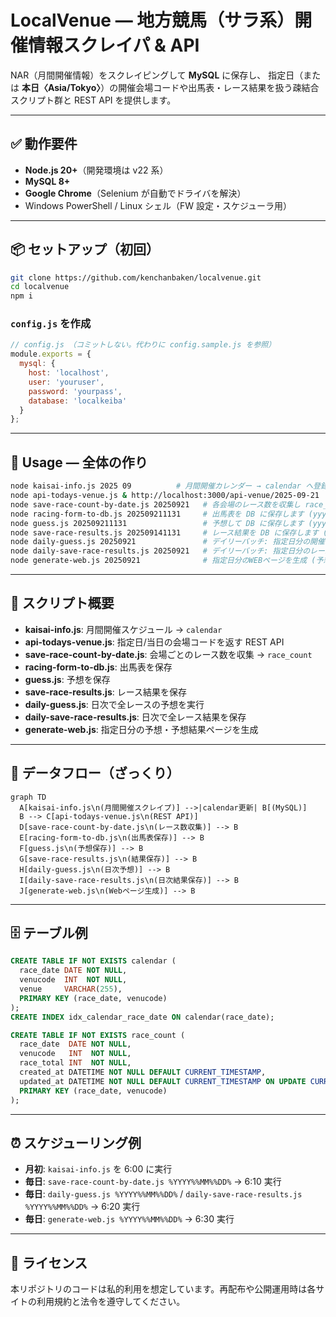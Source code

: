 # LocalVenue — 地方競馬（サラ系）開催情報スクレイパ & API

NAR（月間開催情報）をスクレイピングして **MySQL** に保存し、
指定日（または **本日〈Asia/Tokyo〉**）の開催会場コードや出馬表・レース結果を扱う疎結合スクリプト群と REST API を提供します。

---

## ✅ 動作要件
- **Node.js 20+**（開発環境は v22 系）  
- **MySQL 8+**  
- **Google Chrome**（Selenium が自動でドライバを解決）  
- Windows PowerShell / Linux シェル（FW 設定・スケジューラ用）

---

## 📦 セットアップ（初回）
```bash
git clone https://github.com/kenchanbaken/localvenue.git
cd localvenue
npm i
```

### `config.js` を作成
```js
// config.js （コミットしない。代わりに config.sample.js を参照）
module.exports = {
  mysql: {
    host: 'localhost',
    user: 'youruser',
    password: 'yourpass',
    database: 'localkeiba'
  }
};
```

---

## 🚀 Usage — 全体の作り
```bash
node kaisai-info.js 2025 09          # 月間開催カレンダー → calendar へ登録
node api-todays-venue.js & http://localhost:3000/api-venue/2025-09-21  # 指定日/当日の会場コードを返すAPI。
node save-race-count-by-date.js 20250921   # 各会場のレース数を収集し race_count テーブルへ保存します。
node racing-form-to-db.js 202509211131     # 出馬表を DB に保存します (yyyymmdd+race番号+baba)
node guess.js 202509211131                 # 予想して DB に保存します (yyyymmdd+race番号+baba)
node save-race-results.js 202509141131     # レース結果を DB に保存します (yyyymmdd+race番号+baba)
node daily-guess.js 20250921               # デイリーバッチ: 指定日分の開催情報を取得し予想を実行
node daily-save-race-results.js 20250921   # デイリーバッチ: 指定日分のレース結果を処理
node generate-web.js 20250921              # 指定日分のWEBページを生成 (予想・予想結果ページ)
```

---

## 🧩 スクリプト概要
- **kaisai-info.js**: 月間開催スケジュール → `calendar`
- **api-todays-venue.js**: 指定日/当日の会場コードを返す REST API
- **save-race-count-by-date.js**: 会場ごとのレース数を収集 → `race_count`
- **racing-form-to-db.js**: 出馬表を保存
- **guess.js**: 予想を保存
- **save-race-results.js**: レース結果を保存
- **daily-guess.js**: 日次で全レースの予想を実行
- **daily-save-race-results.js**: 日次で全レース結果を保存
- **generate-web.js**: 指定日分の予想・予想結果ページを生成

---

## 🔁 データフロー（ざっくり）
```mermaid
graph TD
  A[kaisai-info.js\n(月間開催スクレイプ)] -->|calendar更新| B[(MySQL)]
  B --> C[api-todays-venue.js\n(REST API)]
  D[save-race-count-by-date.js\n(レース数収集)] --> B
  E[racing-form-to-db.js\n(出馬表保存)] --> B
  F[guess.js\n(予想保存)] --> B
  G[save-race-results.js\n(結果保存)] --> B
  H[daily-guess.js\n(日次予想)] --> B
  I[daily-save-race-results.js\n(日次結果保存)] --> B
  J[generate-web.js\n(Webページ生成)] --> B
```

---

## 🗄️ テーブル例
```sql
CREATE TABLE IF NOT EXISTS calendar (
  race_date DATE NOT NULL,
  venucode  INT  NOT NULL,
  venue     VARCHAR(255),
  PRIMARY KEY (race_date, venucode)
);
CREATE INDEX idx_calendar_race_date ON calendar(race_date);

CREATE TABLE IF NOT EXISTS race_count (
  race_date  DATE NOT NULL,
  venucode   INT  NOT NULL,
  race_total INT  NOT NULL,
  created_at DATETIME NOT NULL DEFAULT CURRENT_TIMESTAMP,
  updated_at DATETIME NOT NULL DEFAULT CURRENT_TIMESTAMP ON UPDATE CURRENT_TIMESTAMP,
  PRIMARY KEY (race_date, venucode)
);
```

---

## ⏰ スケジューリング例
- **月初**: `kaisai-info.js` を 6:00 に実行  
- **毎日**: `save-race-count-by-date.js %YYYY%%MM%%DD%` → 6:10 実行  
- **毎日**: `daily-guess.js %YYYY%%MM%%DD%` / `daily-save-race-results.js %YYYY%%MM%%DD%` → 6:20 実行  
- **毎日**: `generate-web.js %YYYY%%MM%%DD%` → 6:30 実行  

---

## 📝 ライセンス
本リポジトリのコードは私的利用を想定しています。再配布や公開運用時は各サイトの利用規約と法令を遵守してください。
